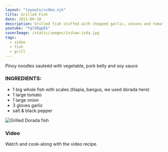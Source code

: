 ```yaml
---
layout: "layouts/video.njk"
title: Grilled Fish
date: 2011-09-10
description: Grilled fish stuffed with chopped garlic, onions and tomatoes
youtube: "Yql5BgpEk"
coverImage: /static/images/inihaw-isda.jpg
tags:
  - video
  - fish
  - grill
---
```


Pinoy noodles sauteéd with vegetable, pork belly and soy sauce

### INGREDIENTS:
* 1 big whole fish with scales (tilapia, bangus, we used dorada here)
* 1 large tomato
* 1 large onion
* 3 gloves garlic
* salt & black pepper

![Grilled Dorada fish](/static/images/grilled-fish-dorada.jpg?nf_resize=fit&w=960)

### Video
Watch and cook-along with the video recipe.
